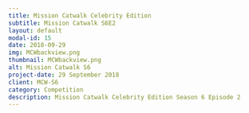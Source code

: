 ```yaml
---
title: Mission Catwalk Celebrity Edition
subtitle: Mission Catwalk S6E2 
layout: default
modal-id: 15
date: 2018-09-29
img: MCWbackview.png
thumbnail: MCWbackview.png
alt: Mission Catwalk S6
project-date: 29 September 2018
client: MCW-S6
category: Competition
description: Mission Catwalk Celebrity Edition Season 6 Episode 2 
--- 
```

